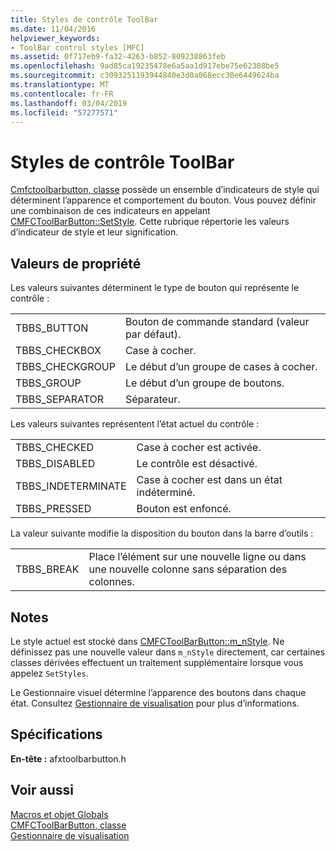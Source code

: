 ```yaml
---
title: Styles de contrôle ToolBar
ms.date: 11/04/2016
helpviewer_keywords:
- ToolBar control styles [MFC]
ms.assetid: 0f717eb9-fa32-4263-b852-809238863feb
ms.openlocfilehash: 9ad85ca19235478e6a5aa1d917ebe75e62308be5
ms.sourcegitcommit: c3093251193944840e3d0a068ecc30e6449624ba
ms.translationtype: MT
ms.contentlocale: fr-FR
ms.lasthandoff: 03/04/2019
ms.locfileid: "57277571"
---
```

# <a name="toolbar-control-styles"></a>Styles de contrôle ToolBar

[Cmfctoolbarbutton, classe](../../mfc/reference/cmfctoolbarbutton-class.md) possède un ensemble d’indicateurs de style qui déterminent l’apparence et comportement du bouton. Vous pouvez définir une combinaison de ces indicateurs en appelant [CMFCToolBarButton::SetStyle](../../mfc/reference/cmfctoolbarbutton-class.md#setstyle). Cette rubrique répertorie les valeurs d’indicateur de style et leur signification.

## <a name="property-values"></a>Valeurs de propriété

Les valeurs suivantes déterminent le type de bouton qui représente le contrôle :

|||
|-|-|
|TBBS_BUTTON|Bouton de commande standard (valeur par défaut).  |
|TBBS_CHECKBOX|Case à cocher.  |
|TBBS_CHECKGROUP|Le début d’un groupe de cases à cocher.  |
|TBBS_GROUP|Le début d’un groupe de boutons.  |
|TBBS_SEPARATOR|Séparateur.  |

Les valeurs suivantes représentent l’état actuel du contrôle :

|||
|-|-|
|TBBS_CHECKED|Case à cocher est activée.  |
|TBBS_DISABLED|Le contrôle est désactivé.  |
|TBBS_INDETERMINATE|Case à cocher est dans un état indéterminé.  |
|TBBS_PRESSED|Bouton est enfoncé.  |

La valeur suivante modifie la disposition du bouton dans la barre d’outils :

|||
|-|-|
|TBBS_BREAK|Place l’élément sur une nouvelle ligne ou dans une nouvelle colonne sans séparation des colonnes.  |

## <a name="remarks"></a>Notes

Le style actuel est stocké dans [CMFCToolBarButton::m_nStyle](../../mfc/reference/cmfctoolbarbutton-class.md#m_nstyle). Ne définissez pas une nouvelle valeur dans `m_nStyle` directement, car certaines classes dérivées effectuent un traitement supplémentaire lorsque vous appelez `SetStyles`.

Le Gestionnaire visuel détermine l’apparence des boutons dans chaque état. Consultez [Gestionnaire de visualisation](../../mfc/visualization-manager.md) pour plus d’informations.

## <a name="requirements"></a>Spécifications

**En-tête :** afxtoolbarbutton.h

## <a name="see-also"></a>Voir aussi

[Macros et objet Globals](../../mfc/reference/mfc-macros-and-globals.md)<br/>
[CMFCToolBarButton, classe](../../mfc/reference/cmfctoolbarbutton-class.md)<br/>
[Gestionnaire de visualisation](../../mfc/visualization-manager.md)
